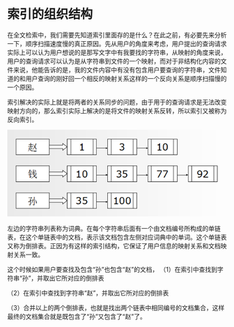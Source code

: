 # 索引的组织结构
  在全文检索中，我们需要先知道索引里面存的是什么？在此之前，有必要先来分析一下，顺序扫描速度慢的真正原因。先从用户的角度来考虑，用户提出的查询请求实际上可以认为用户想说的是那写文字中有我要找的字符串，从映射的角度来说，用户的查询请求可以认为是从字符串到文件的一个映射，而对于非结构化内容的文件来说，他能告诉的是，我的文件内容中有没有包含用户要查询的字符串，文件知道的和用户查询的刚好回一个相反的映射关系这样的一个反向关系是顺序扫描慢的一个原因。
  
  索引解决的实际上就是将两者的关系同步的问题，由于用于的查询请求是无法改变映射方向的，那么索引实际上解决的是将文件的映射关系反转，所以索引又被称为反向索引。

<img src="fxsy.png">

 左边的字符串列表称为词典。在每个字符串后面有一个由文档编号所构成的单链表，在这个单链表中的文档，表示该文档包含左侧对应词典中的单词。这个单链表又称为倒排表。正因为有这样的索引结构，它保证了用户信息的映射关系和文档映射关系一致。
 
 这个时候如果用户要查找及包含“孙”也包含“赵”的文档，
（1）在索引中查找到字符串“孙”，并取出它所对应的倒排表

（2）在索引中查找到字符串“赵”，并取出它所对应的倒排表

（3）合并以上的两个倒排表，也就是找出两个链表中相同编号的文档集合，这样最终的文档集合就是既包含了“孙”又包含了“赵”了。



